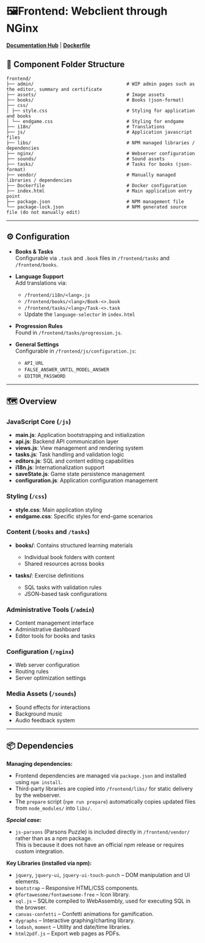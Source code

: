 # 🖼️Frontend: Webclient through NGinx

[**Documentation Hub**](../index.md) | **[Dockerfile](../../frontend/Dockerfile)**


## 📂 Component Folder Structure

```
frontend/
├── admin/                                  # WIP admin pages such as the editor, summary and certificate
├── assets/                                 # Image assets
├── books/                                  # Books (json-format)
├── css/
│ ├── style.css                             # Styling for application and books
│ └── endgame.css                           # Styling for endgame
├── i18n/                                   # Translations
├── js/                                     # Application javascript files
├── libs/                                   # NPM managed libraries / dependencies
├── nginx/                                  # Webserver configuration
├── sounds/                                 # Sound assets
├── tasks/                                  # Tasks for books (json-format)
├── vendor/                                 # Manually managed libraries / dependencies
├── Dockerfile                              # Docker configuration
├── index.html                              # Main application entry point
├── package.json                            # NPM management file
└── package-lock.json                       # NPM generated source file (do not manually edit)
```

---

## ⚙️ Configuration

- **Books & Tasks**  
  Configurable via `.task` and `.book` files in `/frontend/tasks` and `/frontend/books`.

- **Language Support**  
  Add translations via:
    - `/frontend/i18n/<lang>.js`
    - `/frontend/books/<lang>/Book-<>.book`
    - `/frontend/tasks/<lang>/Task-<>.task`
    - Update the `language-selector` in `index.html`

- **Progression Rules**  
  Found in `/frontend/tasks/progression.js`.

- **General Settings**  
  Configurable in `/frontend/js/configuration.js`:
    - `API_URL`
    - `FALSE_ANSWER_UNTIL_MODEL_ANSWER`
    - `EDITOR_PASSWORD`

---

## 🗺️ Overview

### JavaScript Core (`/js`)

- **main.js**: Application bootstrapping and initialization
- **api.js**: Backend API communication layer
- **views.js**: View management and rendering system
- **tasks.js**: Task handling and validation logic
- **editors.js**: SQL and content editing capabilities
- **i18n.js**: Internationalization support
- **saveState.js**: Game state persistence management
- **configuration.js**: Application configuration management

### Styling (`/css`)

- **style.css**: Main application styling
- **endgame.css**: Specific styles for end-game scenarios

### Content (`/books` and `/tasks`)

- **books/**: Contains structured learning materials
    - Individual book folders with content
    - Shared resources across books

- **tasks/**: Exercise definitions
    - SQL tasks with validation rules
    - JSON-based task configurations

### Administrative Tools (`/admin`)

- Content management interface
- Administrative dashboard
- Editor tools for books and tasks

### Configuration (`/nginx`)

- Web server configuration
- Routing rules
- Server optimization settings

### Media Assets (`/sounds`)

- Sound effects for interactions
- Background music
- Audio feedback system

---

## 📦 Dependencies

**Managing dependencies:**

- Frontend dependencies are managed via `package.json` and installed using `npm install`.
- Third-party libraries are copied into `/frontend/libs/` for static delivery by the webserver.
- The `prepare` script (`npm run prepare`) automatically copies updated files from `node_modules/` into `libs/`.

***Special case:***

- `js-parsons` (Parsons Puzzle) is included directly in `/frontend/vendor/` rather than as a npm package.  
  This is because it does not have an official npm release or requires custom integration.

**Key Libraries (installed via npm):**

- `jquery`, `jquery-ui`, `jquery-ui-touch-punch` – DOM manipulation and UI elements.
- `bootstrap` – Responsive HTML/CSS components.
- `@fortawesome/fontawesome-free` – Icon library.
- `sql.js` – SQLite compiled to WebAssembly, used for executing SQL in the browser.
- `canvas-confetti` – Confetti animations for gamification.
- `dygraphs` – Interactive graphing/charting library.
- `lodash`, `moment` – Utility and date/time libraries.
- `html2pdf.js` – Export web pages as PDFs.






